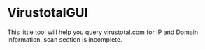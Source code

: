 # VirustotalGUI
This little tool will help you query virustotal.com for IP and Domain information. scan section is incomplete.

